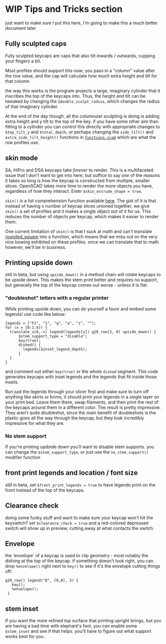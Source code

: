 # WIP Tips and Tricks section

just want to make sure I put this here, I'm going to make this a much better document later

## Fully sculpted caps

Fully sculpted keycaps are caps that also tilt inwards / outwards, cupping your fingers a bit.

Most profiles should support this now; you pass in a "column" value after the row value, and the cap will calculate how much extra height and tilt for that column.

the way this works is the program projects a large, imaginary cylinder that it inscribes the top of the keycaps into. Thus, the height and tilt can be tweaked by changing the `$double_sculpt_radius`, which changes the radius of that imaginary cylinder.

At the end of the day though, all the columnular sculpting is doing is adding extra height and y tilt to the top of the key. if you have some other aim than fitting to a cylinder you can control this directly with appropriate changes to `$top_tilt_y` and `$total_depth`, or perhaps changing the `side_tilt()` and `extra_side_tilt_height()` functions in [`functions.scad`](https://github.com/rsheldiii/KeyV2/blob/master/src/functions.scad) which are what the row profiles use.

## skin mode

SA, HiPro and DSA keycaps take _forever_ to render. This is a multifaceted issue that I don't want to get into here, but suffice to say _one_ of the reasons it takes so long is how the keycap is constructed from multiple, smaller slices. OpenSCAD takes more time to render the more objects you have, regardless of how they interact. Enter `$skin_extrude_shape = true`.

`skin()` is a list comprehension function available [here](https://github.com/openscad/list-comprehension-demos/blob/master/skin.scad). The gist of it is that instead of having x number of keycap slices unioned together, we give `skin()` a set of profiles and it makes a single object out of it for us. This reduces the number of objects per keycap, which makes it easier to render them.

One current limitation of `skin()` is that I suck at math and can't translate [rounded_square](https://github.com/rsheldiii/KeyV2/blob/master/src/shapes/rounded_square.scad) into a function, which means that we miss out on the very nice bowing exhibited on these profiles. once we can translate that to math however, we'll be in business.

## Printing upside down

still in beta, but using `upside_down()` in a method chain will rotate keycaps to be upside down. This makes the stem print better and requires no support, but generally the top of the keycap comes out worse - unless it is flat.

### "doubleshot" letters with a regular printer

While printing upside down, you can do yourself a favor and embed some legends! use code like below:

```
legends = ["F1", "1", "q", "a", "z", ""];
for (x = [0:1:4]) {
  translate_u(0,-x) legend(legends[x]) g20_row(3, 0) upside_down() {
      $stem_support_type = "disable";
      key(true);
      dished() {
        legends($inset_legend_depth);
      }
  }
}
```

and comment out either `key(true)` or the whole `dished` segment. This code generates keycaps with inset legends and the legends that fit inside those insets.

Run just the legends through your slicer first and make sure to turn off anything like skirts or brims, it should print your legends in a single layer on your print bed. Leave them there, swap filaments, and then print the rest of the keycaps around them in a different color. The result is pretty impressive. They aren't quite doubleshot, since the main benefit of doubleshots is the plastic goes all the way through the keycap, but they look incredibly impressive for what they are.

### No stem support

If you're printing updside down you'll want to disable stem supports. you can change the `$stem_support_type`, or just use the `no_stem_support()` modifier function

## front print legends and location / font size

still in beta, set `$front_print_legends = true` to have legends print on the front instead of the top of the keycaps.   

## Clearance check

doing some funky stuff and want to make sure your keycap won't hit the keyswitch? set `$clearance_check = true` and a red-colored depressed switch will show up in preview, cutting away at what contacts the switch.

## Envelope

the 'envelope' of a keycap is used to clip geometry - most notably the dishing at the top of the keycap. if something doesn't look right, you can drop `%envelope()` right next to `key()` to see if it's the envelope cutting things off:

```
g20_row() legend("Q", [0,0], 3) {
   key();
   %envelope();
 }
```

## stem inset

If you want the more refined top surface that printing upright brings, but you are having a bad time with elephant's foot, you can enable some `$stem_inset` and see if that helps. you'll have to figure out what support works best for you.
